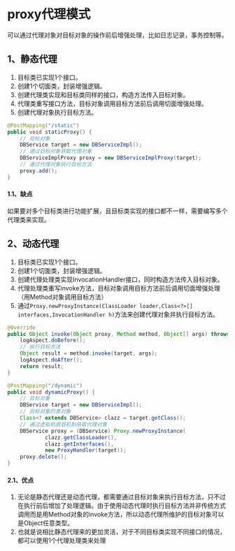 # proxy代理模式
可以通过代理对象对目标对象的操作前后增强处理，比如日志记录，事务控制等。

## 1、静态代理
1. 目标类已实现1个接口。
2. 创建1个切面类，封装增强逻辑。
3. 创建代理类实现和目标类同样的接口，构造方法传入目标对象。
4. 代理类重写接口方法，目标对象调用目标方法前后调用切面增强处理。
5. 创建代理对象执行目标方法。

```Java
@PostMapping("/static")
public void staticProxy() {
    // 目标对象
    DBService target = new DBServiceImpl();
    // 通过目标对象获取代理对象
    DBServiceImplProxy proxy = new DBServiceImplProxy(target);
    // 通过代理对象执行目标方法
    proxy.add();
}
```

#### 1.1、缺点
如果要对多个目标类进行功能扩展，且目标类实现的接口都不一样，需要编写多个代理类来实现。

## 2、动态代理
1. 目标类已实现1个接口。
2. 创建1个切面类，封装增强逻辑。
3. 创建代理处理类实现InvocationHandler接口，同时构造方法传入目标对象。
4. 代理处理类重写invoke方法，目标对象调用目标方法前后调用切面增强处理（用Method对象调用目标方法）
5. 通过`Proxy.newProxyInstance(ClassLoader loader,Class<?>[] interfaces,InvocationHandler h)`方法来创建代理对象并执行目标方法。

```Java
@Override
public Object invoke(Object proxy, Method method, Object[] args) throws Throwable {
    logAspect.doBefore();
    // 执行目标方法
    Object result = method.invoke(target, args);
    logAspect.doAfter();
    return result;
}
```

```Java
@PostMapping("/dynamic")
public void dynamicProxy() {
    // 目标对象
    DBService target = new DBServiceImpl();
    // 目标对象的类对象
    Class<? extends DBService> clazz = target.getClass();
    // 通过虚拟机底层机制获取代理对象
    DBService proxy = (DBService) Proxy.newProxyInstance(
            clazz.getClassLoader(),
            clazz.getInterfaces(),
            new ProxyHandler(target));
    proxy.delete();
}
```

#### 2.1、优点
1. 无论是静态代理还是动态代理，都需要通过目标对象来执行目标方法，只不过在执行前后增加了处理逻辑。由于使用动态代理时执行目标方法并非传统方式调用而是用Method对象的invoke方法，所以动态代理所维护的目标对象可以是Object任意类型。
2. 也就是说相比静态代理来的更加灵活，对于不同目标类实现不同接口的情况，都可以使用1个代理处理类来处理



